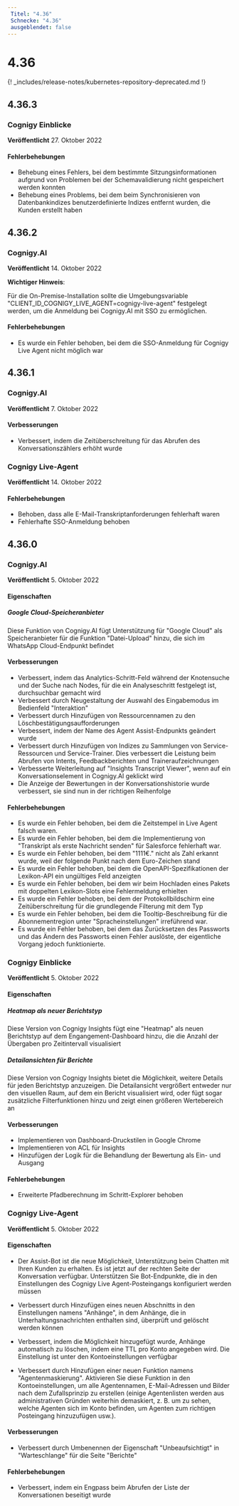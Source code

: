 ```yaml
---
 Titel: "4.36" 
 Schnecke: "4.36" 
 ausgeblendet: false 
---
```

# 4.36

{! _includes/release-notes/kubernetes-repository-deprecated.md !}

## 4.36.3

### Cognigy Einblicke

**Veröffentlicht** 27. Oktober 2022

#### Fehlerbehebungen

- Behebung eines Fehlers, bei dem bestimmte Sitzungsinformationen aufgrund von Problemen bei der Schemavalidierung nicht gespeichert werden konnten
- Behebung eines Problems, bei dem beim Synchronisieren von Datenbankindizes benutzerdefinierte Indizes entfernt wurden, die Kunden erstellt haben

## 4.36.2

### Cognigy.AI

**Veröffentlicht** 14. Oktober 2022

**Wichtiger Hinweis**:

Für die On-Premise-Installation sollte die Umgebungsvariable "CLIENT_ID_COGNIGY_LIVE_AGENT=cognigy-live-agent" festgelegt werden, um die Anmeldung bei Cognigy.AI mit SSO zu ermöglichen.

#### Fehlerbehebungen

- Es wurde ein Fehler behoben, bei dem die SSO-Anmeldung für Cognigy Live Agent nicht möglich war

## 4.36.1

### Cognigy.AI

**Veröffentlicht** 7. Oktober 2022

#### Verbesserungen

- Verbessert, indem die Zeitüberschreitung für das Abrufen des Konversationszählers erhöht wurde

### Cognigy Live-Agent

**Veröffentlicht** 14. Oktober 2022

#### Fehlerbehebungen

- Behoben, dass alle E-Mail-Transkriptanforderungen fehlerhaft waren
- Fehlerhafte SSO-Anmeldung behoben

## 4.36.0

### Cognigy.AI

**Veröffentlicht** 5. Oktober 2022

#### Eigenschaften

##### Google Cloud-Speicheranbieter

Diese Funktion von Cognigy.AI fügt Unterstützung für "Google Cloud" als Speicheranbieter für die Funktion "Datei-Upload" hinzu, die sich im WhatsApp Cloud-Endpunkt befindet

#### Verbesserungen

- Verbessert, indem das Analytics-Schritt-Feld während der Knotensuche und der Suche nach Nodes, für die ein Analyseschritt festgelegt ist, durchsuchbar gemacht wird
- Verbessert durch Neugestaltung der Auswahl des Eingabemodus im Bedienfeld "Interaktion"
- Verbessert durch Hinzufügen von Ressourcennamen zu den Löschbestätigungsaufforderungen
- Verbessert, indem der Name des Agent Assist-Endpunkts geändert wurde
- Verbessert durch Hinzufügen von Indizes zu Sammlungen von Service-Ressourcen und Service-Trainer. Dies verbessert die Leistung beim Abrufen von Intents, Feedbackberichten und Traineraufzeichnungen
- Verbesserte Weiterleitung auf "Insights Transcript Viewer", wenn auf ein Konversationselement in Cognigy.AI geklickt wird
- Die Anzeige der Bewertungen in der Konversationshistorie wurde verbessert, sie sind nun in der richtigen Reihenfolge

#### Fehlerbehebungen

- Es wurde ein Fehler behoben, bei dem die Zeitstempel in Live Agent falsch waren.
- Es wurde ein Fehler behoben, bei dem die Implementierung von "Transkript als erste Nachricht senden" für Salesforce fehlerhaft war.
- Es wurde ein Fehler behoben, bei dem "1111€." nicht als Zahl erkannt wurde, weil der folgende Punkt nach dem Euro-Zeichen stand
- Es wurde ein Fehler behoben, bei dem die OpenAPI-Spezifikationen der Lexikon-API ein ungültiges Feld anzeigten
- Es wurde ein Fehler behoben, bei dem wir beim Hochladen eines Pakets mit doppelten Lexikon-Slots eine Fehlermeldung erhielten
- Es wurde ein Fehler behoben, bei dem der Protokollbildschirm eine Zeitüberschreitung für die grundlegende Filterung mit dem Typ
- Es wurde ein Fehler behoben, bei dem die Tooltip-Beschreibung für die Abonnementregion unter "Spracheinstellungen" irreführend war.
- Es wurde ein Fehler behoben, bei dem das Zurücksetzen des Passworts und das Ändern des Passworts einen Fehler auslöste, der eigentliche Vorgang jedoch funktionierte.

### Cognigy Einblicke

**Veröffentlicht** 5. Oktober 2022

#### Eigenschaften

##### Heatmap als neuer Berichtstyp

Diese Version von Cognigy Insights fügt eine "Heatmap" als neuen Berichtstyp auf dem Engangement-Dashboard hinzu, die die Anzahl der Übergaben pro Zeitintervall visualisiert

##### Detailansichten für Berichte

Diese Version von Cognigy Insights bietet die Möglichkeit, weitere Details für jeden Berichtstyp anzuzeigen. Die Detailansicht vergrößert entweder nur den visuellen Raum, auf dem ein Bericht visualisiert wird, oder fügt sogar zusätzliche Filterfunktionen hinzu und zeigt einen größeren Wertebereich an

#### Verbesserungen

- Implementieren von Dashboard-Druckstilen in Google Chrome
- Implementieren von ACL für Insights
- Hinzufügen der Logik für die Behandlung der Bewertung als Ein- und Ausgang

#### Fehlerbehebungen

- Erweiterte Pfadberechnung im Schritt-Explorer behoben

### Cognigy Live-Agent

**Veröffentlicht** 5. Oktober 2022

#### Eigenschaften

- Der Assist-Bot ist die neue Möglichkeit, Unterstützung beim Chatten mit Ihren Kunden zu erhalten. Es ist jetzt auf der rechten Seite der Konversation verfügbar. Unterstützen Sie Bot-Endpunkte, die in den Einstellungen des Cognigy Live Agent-Posteingangs konfiguriert werden müssen

- Verbessert durch Hinzufügen eines neuen Abschnitts in den Einstellungen namens "Anhänge", in dem Anhänge, die in Unterhaltungsnachrichten enthalten sind, überprüft und gelöscht werden können

- Verbessert, indem die Möglichkeit hinzugefügt wurde, Anhänge automatisch zu löschen, indem eine TTL pro Konto angegeben wird. Die Einstellung ist unter den Kontoeinstellungen verfügbar

- Verbessert durch Hinzufügen einer neuen Funktion namens "Agentenmaskierung". Aktivieren Sie diese Funktion in den Kontoeinstellungen, um alle Agentennamen, E-Mail-Adressen und Bilder nach dem Zufallsprinzip zu erstellen (einige Agentenlisten werden aus administrativen Gründen weiterhin demaskiert, z. B. um zu sehen, welche Agenten sich im Konto befinden, um Agenten zum richtigen Posteingang hinzuzufügen usw.).

#### Verbesserungen

- Verbessert durch Umbenennen der Eigenschaft "Unbeaufsichtigt" in "Warteschlange" für die Seite "Berichte"

#### Fehlerbehebungen

- Verbessert, indem ein Engpass beim Abrufen der Liste der Konversationen beseitigt wurde